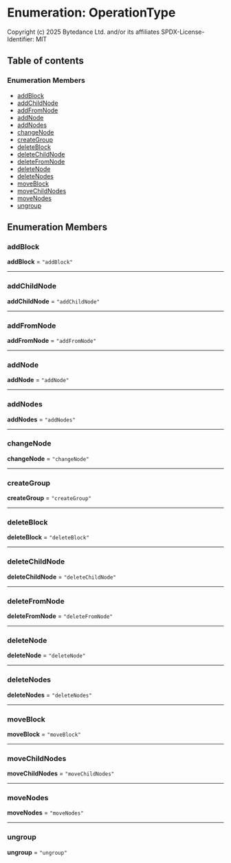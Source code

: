 # Enumeration: OperationType

Copyright (c) 2025 Bytedance Ltd. and/or its affiliates
SPDX-License-Identifier: MIT

## Table of contents

### Enumeration Members

* [addBlock](/auto-docs/fixed-layout-editor/enums/OperationType.md#addblock)
* [addChildNode](/auto-docs/fixed-layout-editor/enums/OperationType.md#addchildnode)
* [addFromNode](/auto-docs/fixed-layout-editor/enums/OperationType.md#addfromnode)
* [addNode](/auto-docs/fixed-layout-editor/enums/OperationType.md#addnode)
* [addNodes](/auto-docs/fixed-layout-editor/enums/OperationType.md#addnodes)
* [changeNode](/auto-docs/fixed-layout-editor/enums/OperationType.md#changenode)
* [createGroup](/auto-docs/fixed-layout-editor/enums/OperationType.md#creategroup)
* [deleteBlock](/auto-docs/fixed-layout-editor/enums/OperationType.md#deleteblock)
* [deleteChildNode](/auto-docs/fixed-layout-editor/enums/OperationType.md#deletechildnode)
* [deleteFromNode](/auto-docs/fixed-layout-editor/enums/OperationType.md#deletefromnode)
* [deleteNode](/auto-docs/fixed-layout-editor/enums/OperationType.md#deletenode)
* [deleteNodes](/auto-docs/fixed-layout-editor/enums/OperationType.md#deletenodes)
* [moveBlock](/auto-docs/fixed-layout-editor/enums/OperationType.md#moveblock)
* [moveChildNodes](/auto-docs/fixed-layout-editor/enums/OperationType.md#movechildnodes)
* [moveNodes](/auto-docs/fixed-layout-editor/enums/OperationType.md#movenodes)
* [ungroup](/auto-docs/fixed-layout-editor/enums/OperationType.md#ungroup)

## Enumeration Members

### addBlock

**addBlock** = `"addBlock"`

***

### addChildNode

**addChildNode** = `"addChildNode"`

***

### addFromNode

**addFromNode** = `"addFromNode"`

***

### addNode

**addNode** = `"addNode"`

***

### addNodes

**addNodes** = `"addNodes"`

***

### changeNode

**changeNode** = `"changeNode"`

***

### createGroup

**createGroup** = `"createGroup"`

***

### deleteBlock

**deleteBlock** = `"deleteBlock"`

***

### deleteChildNode

**deleteChildNode** = `"deleteChildNode"`

***

### deleteFromNode

**deleteFromNode** = `"deleteFromNode"`

***

### deleteNode

**deleteNode** = `"deleteNode"`

***

### deleteNodes

**deleteNodes** = `"deleteNodes"`

***

### moveBlock

**moveBlock** = `"moveBlock"`

***

### moveChildNodes

**moveChildNodes** = `"moveChildNodes"`

***

### moveNodes

**moveNodes** = `"moveNodes"`

***

### ungroup

**ungroup** = `"ungroup"`
